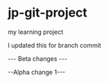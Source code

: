 # jp-git-project
my learning project

I updated this for branch commit



--- Beta changes ---

--Alpha change 1---

